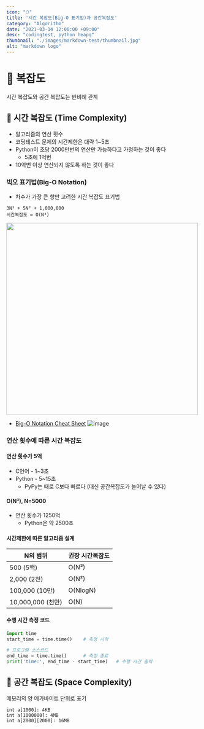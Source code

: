 ```yaml
---
icon: "⏱"
title: '시간 복잡도(Big-O 표기법)과 공간복잡도'
category: "Algorithm"
date: "2021-03-14 12:00:00 +09:00"
desc: "codingtest, python heapq"
thumbnail: "./images/markdown-test/thumbnail.jpg"
alt: "markdown logo"
---
```



# 🦄 복잡도
시간 복잡도와 공간 복잡도는 반비례 관계

## 🦄 시간 복잡도 (Time Complexity)
- 알고리즘의 연산 횟수
- 코딩테스트 문제의 시간제한은 대략 1~5초
- Python이 초당 2000만번의 연산만 가능하다고 가정하는 것이 좋다
  - 5초에 1억번
- 10억번 이상 연산되지 않도록 하는 것이 좋다

### 빅오 표기법(Big-O Notation)
- 차수가 가장 큰 항만 고려한 시간 복잡도 표기법
```
3N³ + 5N² + 1,000,000
시간복잡도 = O(N³)
```
<img src="https://images.velog.io/images/jehjong/post/61fb9d3f-5f8f-471f-85bd-a4a15fe9c19c/image.png" width="500"/>


- [Big-O Notation Cheat Sheet](https://www.bigocheatsheet.com/)
![image](https://user-images.githubusercontent.com/52592748/110871730-411cf980-8312-11eb-92f9-234f497e90b6.png)


### 연산 횟수에 따른 시간 복잡도
#### 연산 횟수가 5억
- C언어 - 1~3초
- Python - 5~15초
  - PyPy는 때로 C보다 빠르다 (대신 공간복잡도가 늘어날 수 있다)

#### O(N³), N=5000
- 연산 횟수가 1250억
   - Python은 약 2500초

#### 시간제한에 따른 알고리즘 설계
|N의 범위| 권장 시간복잡도 |
|-------|-------|
|500 (5백)|	O(N³)|
|2,000 (2천)|O(N²)|
|100,000 (10만)|	O(NlogN)|
|10,000,000 (천만)|O(N)|

#### 수행 시간 측정 코드
```python
import time
start_time = time.time()	# 측정 시작

# 프로그램 소스코드
end_time = time.time()		# 측정 종료
print('time:', end_time - start_time)	# 수행 시간 출력
```


## 🦄 공간 복잡도 (Space Complexity)
메모리의 양
메가바이트 단위로 표기
```
int a[1000]: 4KB
int a[1000000]: 4MB
int a[2000][2000]: 16MB
```


